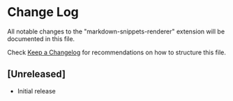 # Change Log

All notable changes to the "markdown-snippets-renderer" extension will be documented in this file.

Check [Keep a Changelog](http://keepachangelog.com/) for recommendations on how to structure this file.

## [Unreleased]

- Initial release